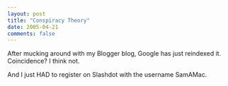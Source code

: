 ```yaml
---
layout: post
title: "Conspiracy Theory"
date: 2005-04-21
comments: false
---
```

After mucking around with my Blogger blog, Google has just reindexed it.
Coincidence? I think not.




And I just HAD to register on Slashdot with the username SamAMac.
